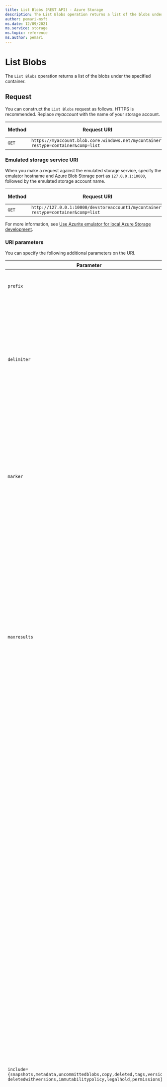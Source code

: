 ```yaml
---
title: List Blobs (REST API) - Azure Storage
description: The List Blobs operation returns a list of the blobs under the specified container.
author: pemari-msft
ms.date: 12/09/2021
ms.service: storage
ms.topic: reference
ms.author: pemari
---
```


# List Blobs

The `List Blobs` operation returns a list of the blobs under the specified container.  
  
## Request  

You can construct the `List Blobs` request as follows. HTTPS is recommended. Replace *myaccount* with the name of your storage account.  
  
|Method|Request URI|HTTP version|  
|------------|-----------------|------------------|  
|`GET`|`https://myaccount.blob.core.windows.net/mycontainer?restype=container&comp=list`|HTTP/1.1|  
  
### Emulated storage service URI  

When you make a request against the emulated storage service, specify the emulator hostname and Azure Blob Storage port as `127.0.0.1:10000`, followed by the emulated storage account name.  
  
|Method|Request URI|HTTP version|  
|------------|-----------------|------------------|  
|`GET`|`http://127.0.0.1:10000/devstoreaccount1/mycontainer?restype=container&comp=list`|HTTP/1.1|  
  
For more information, see [Use Azurite emulator for local Azure Storage development](/azure/storage/common/storage-use-azurite).  
  
### URI parameters  

You can specify the following additional parameters on the URI.  
  
|Parameter|Description|  
|---------------|-----------------|  
|`prefix`|Optional. Filters the results to return only blobs with names that begin with the specified prefix.|  
|`delimiter`|Optional. When the request includes this parameter, the operation returns a `BlobPrefix` element in the response body. This element acts as a placeholder for all blobs with names that begin with the same substring, up to the appearance of the delimiter character. The delimiter can be a single character or a string.|  
|`marker`|Optional. A string value that identifies the portion of the list to be returned with the next list operation. The operation returns a marker value within the response body if the list returned was not complete. You can then use the marker value in a subsequent call to request the next set of list items.<br /><br /> The marker value is opaque to the client.|  
|`maxresults`|Optional. Specifies the maximum number of blobs to return, including all `BlobPrefix` elements. If the request doesn't specify `maxresults`, or specifies a value greater than 5,000, the server will return up to 5,000 items. If there are additional results to return, the service returns a continuation token in the `NextMarker` response element. In certain cases, the service might return fewer results than specified by `maxresults`, and also return a continuation token.<br /><br /> Setting `maxresults` to a value less than or equal to zero results in error response code 400 (Bad Request).|  
|`include={snapshots,metadata,uncommittedblobs,copy,deleted,tags,versions,`<br/>`deletedwithversions,immutabilitypolicy,legalhold,permissions}`|Optional. Specifies one or more datasets to include in the response:<br /><br /> -   `snapshots`: Specifies that snapshots should be included in the enumeration. Snapshots are listed from oldest to newest in the response.<br />-   `metadata`: Specifies that blob metadata be returned in the response.<br />-   `uncommittedblobs`: Specifies that blobs for which blocks have been uploaded, but which haven't been committed by using [Put Block List](Put-Block-List.md), be included in the response.<br />-   `copy`: Version 2012-02-12 and later. Specifies that metadata related to any current or previous `Copy Blob` operation should be included in the response.<br />-`deleted`: Version 2017-07-29 and later. Specifies that soft-deleted blobs should be included in the response. <br />-`tags`: Version 2019-12-12 and later. Specifies that user-defined, blob index tags should be included in the response. <br />-`versions`: Version 2019-12-12 and later. Specifies that versions of blobs should be included in the enumeration.<br />-`deletedwithversions`: Version 2020-10-02 and later. Specifies that deleted blobs with any versions (active or deleted) should be included in the response. Use the tag `\<HasVersionsOnly\>`, and the value `true`.<br />-`immutabilitypolicy`: Version 2020-06-12 and later. Specifies that the enumeration should include the immutability policy until date, and the immutability policy mode of the blobs.<br />-`legalhold`: Version 2020-06-12 and later. Specifies that the enumeration should include the legal hold of blobs.<br />-`permissions`: Version 2020-06-12 and later. Supported only for accounts with a hierarchical namespace enabled. If a request includes this parameter, then the owner, group, permissions, and access control list for the listed blobs or directories will be included in the enumeration. <br /><br /> To specify more than one of these options on the URI, you must separate each option with a URL-encoded comma ("%82").|
|`showonly={deleted,files,directories}`|Optional. Specifies one of these datasets to be returned in the response:<br /><br />-`deleted`: Optional. Version 2020-08-04 and later. Only for accounts enabled with hierarchical namespace. When a request includes this parameter, the list only contains soft-deleted blobs. If `include=deleted` is also specified, the request fails with Bad Request (400).<br />-`files`: Optional. Version 2020-12-06 and later. Only for accounts enabled with hierarchical namespace. When a request includes this parameter, the list only contains files. <br />-`directories`: Optional. Version 2020-12-06 and later. Only for accounts enabled with hierarchical namespace. When a request includes this parameter, the list only contains directories.|
|`timeout`|Optional. The `timeout` parameter is expressed in seconds. For more information, see [Setting timeouts for Blob Storage operations](Setting-Timeouts-for-Blob-Service-Operations.md).|  
  
### Request headers  

The following table describes required and optional request headers.  
  
|Request header|Description|  
|--------------------|-----------------|  
|`Authorization`|Required. Specifies the authorization scheme, account name, and signature. For more information, see [Authorize requests to Azure Storage](authorize-requests-to-azure-storage.md).|  
|`Date` or `x-ms-date`|Required. Specifies the Coordinated Universal Time (UTC) for the request. For more information, see [Authorize requests to Azure Storage](authorize-requests-to-azure-storage.md).|  
|`x-ms-version`|Required for all authorized requests, and optional for anonymous requests. Specifies the version of the operation to use for this request. For more information, see [Versioning for the Azure Storage services](Versioning-for-the-Azure-Storage-Services.md).|  
|`x-ms-client-request-id`|Optional. Provides a client-generated, opaque value with a 1-kibibyte (KiB) character limit that's recorded in the Azure Monitor logs when logging is configured. We highly recommend that you use this header to correlate client-side activities with requests that the server receives. For more information, see [Monitor Azure Blob Storage](/azure/storage/blobs/monitor-blob-storage).|
|`x-ms-upn`|Optional. Valid only when a hierarchical namespace is enabled for the account, and `include=permissions` is provided in the request. If `true`, the user identity values returned in the \<Owner\>, \<Group\>, and \<Acl\> fields are transformed from Azure Active Directory (Azure AD) object IDs to user principal names. If `false`, the values are returned as Azure AD object IDs. The default value is `false`. Note that group and application object IDs aren't translated because they don't have unique friendly names.| 
  
### Request body  

None.  
  
### Sample request  

See [Enumerating blob resources](Enumerating-Blob-Resources.md) for a sample request.  
  
##  <a name="response"></a> Response  

The response includes an HTTP status code, a set of response headers, and a response body in XML format.  
  
### Status code  

A successful operation returns status code 200 (OK). For information about status codes, see [Status and error codes](Status-and-Error-Codes2.md).  
  
### Response headers  

The response for this operation includes the following headers. The response can also include additional, standard HTTP headers. All standard headers conform to the [HTTP/1.1 protocol specification](https://go.microsoft.com/fwlink/?linkid=150478).  
  
|Response header|Description|  
|---------------------|-----------------|  
|`Content-Type`|Specifies the format in which the results are returned. Currently this value is `application/xml`.|  
|`x-ms-request-id`|This header uniquely identifies the request that was made, and can be used for troubleshooting the request. For more information, see [Troubleshooting API operations](Troubleshooting-API-Operations.md).|  
|`x-ms-version`|Indicates the version of Blob Storage used to run the request. This header is returned for requests made by using version 2009-09-19 and later.<br /><br /> This header is also returned for anonymous requests, without a version specified, if the container was marked for public access by using the 2009-09-19 version of Blob Storage.|  
|`Date`|A UTC date/time value that indicates the time at which the response was initiated. The service generates this value.|  
|`x-ms-client-request-id`|You can use this header to troubleshoot requests and corresponding responses. The value of this header is equal to the value of the `x-ms-client-request-id` header, if it's present in the request. The value is at most 1024 visible ASCII characters. If the `x-ms-client-request-id` header isn't present in the request, this header won't be present in the response.|  
  
### Response body  

The format of the XML response is as follows.  
  
Note that the `Prefix`, `Marker`, `MaxResults`, and `Delimiter` elements are present only if they were specified on the request URI. The `NextMarker` element has a value only if the list results aren't complete.  
  
Snapshots, blob metadata, and uncommitted blobs are included in the response only if they are specified with the `include` parameter on the request URI.  
  
In version 2009-09-19 and later, the blob's properties are encapsulated within a `Properties` element.  
  
Beginning with version 2009-09-19, `List Blobs` returns the following renamed elements in the response body:  
  
- `Last-Modified` (previously `LastModified`)  
  
- `Content-Length` (previously `Size`)  
  
- `Content-Type` (previously `ContentType`)  
  
- `Content-Encoding` (previously `ContentEncoding`)  
  
- `Content-Language` (previously `ContentLanguage`)  

The `Content-MD5` element appears for blobs created with version 2009-09-19 and later. In version 2012-02-12 and later, Blob Storage calculates the `Content-MD5` value when you upload a blob by using [Put Blob](Put-Blob.md). Blob Storage doesn't calculate this when you create a blob by using [Put Block List](Put-Block-List.md). You can explicitly set the `Content-MD5` value when you create the blob, or by calling the [Put Block List](Put-Block-List.md) or [Set Blob Properties](Set-Blob-Properties.md) operations.

For versions from 2009-09-19 and later, but prior to version 2015-02-21, you can't call `List Blobs` on a container that includes append blobs. The service returns status code 409 (Conflict) if the result of the listing contains an append blob.  

`LeaseState` and `LeaseDuration` appear only in version 2012-02-12 and later.

`CopyId`, `CopyStatus`, `CopySource`, `CopyProgress`, `CopyCompletionTime`, and `CopyStatusDescription` only appear in version 2012-02-12 and later, when this operation includes the `include={copy}` parameter. These elements don't appear if this blob has never been the destination in a `Copy Blob` operation. The elements don't appear if this blob has been modified after a concluded `Copy Blob` operation, by using `Set Blob Properties`, `Put Blob`, or `Put Block List`. These elements also don't appear with a blob created by [Copy Blob](Copy-Blob.md), before version 2012-02-12.

In version 2013-08-15 and later, the `EnumerationResults` element contains a `ServiceEndpoint` attribute that specifies the blob endpoint. This element also contains a `ContainerName` field that specifies the name of the container. In previous versions, these two attributes were combined together in the `ContainerName` field. Also in version 2013-08-15 and later, the `Url` element under `Blob` has been removed.

For version 2015-02-21 and later, `List Blobs` returns blobs of all types (block, page, and append blobs).  

For version 2015-12-11 and later, `List Blobs` returns the `ServerEncrypted` element. This element is set to `true` if the blob and application metadata are completely encrypted, and `false` otherwise.  

For version 2016-05-31 and later, `List Blobs` returns the `IncrementalCopy` element for incremental copy blobs and snapshots, with the value set to `true`.

For version 2017-04-17 and later, `List Blobs` returns the `AccessTier` element if an access tier has been explicitly set. For a list of allowed premium page blob tiers, see [High-performance premium storage and managed disks for VMs](/azure/virtual-machines/windows/disks-types#premium-ssd). For Blob Storage or general-purpose v2 accounts, valid values are `Hot`, `Cool`, and `Archive`. If the blob is in the rehydrate pending state, then `ArchiveStatus` element is returned with one of the valid values (`rehydrate-pending-to-hot` or `rehydrate-pending-to-cool`). For detailed information about block blob tiering see [Hot, cool and archive storage tiers](/azure/storage/storage-blob-storage-tiers).

For version 2017-04-17 and later, `List Blobs` returns the `AccessTierInferred` element on Blob Storage or general-purpose v2 accounts. If the block blob doesn't have the access tier set, tier information is inferred from storage account properties, and this value is set to `true`. This header is present only if the tier is inferred from the account property.

For version 2017-04-17 and later, `List Blobs` returns the `AccessTierChangeTime` element on Blob Storage or general-purpose v2 accounts. This is returned only if the tier on block blob was ever set. For more information, see [Representation of date-time values in headers](Representation-of-Date-Time-Values-in-Headers.md).

For version 2017-07-29 and later, `Deleted`, `DeletedTime`, and `RemainingRetentionDays` appear when this operation includes the `include={deleted}` parameter. These elements don't appear if this blob wasn't deleted. These elements appear for blobs or snapshots that are deleted with the `DELETE` operation, when the soft-delete feature was enabled. The `Deleted` element is set to `true` for blobs and snapshots that are soft-deleted. `Deleted-Time` corresponds to the time when the blob was deleted. `RemainingRetentionDays` indicates the number of days after which a soft-deleted blob is permanently deleted.

For version 2017-11-09 and later, `Creation-Time` returns the time at which this blob was created.

For version 2019-02-02 and later, `List Blobs` returns the `CustomerProvidedKeySha256` element if the blob is encrypted with a customer-provided key. The value will be set to the SHA-256 hash of the key used to encrypt the blob. Additionally, if the operation includes the `include={metadata}` parameter, and there is application metadata present on a blob encrypted with a customer-provided key, the `Metadata` element will have an `Encrypted="true"` attribute. This attribute indicates that the blob has metadata that can't be decrypted as part of the `List Blobs` operation. To access the metadata for these blobs, call [Get Blob Properties](Get-Blob-Properties.md) or [Get Blob Metadata](Get-Blob-Metadata.md) with the customer-provided key.

For version 2019-02-02 and later, `List Blobs` returns the `EncryptionScope` element if the blob is encrypted with an encryption scope. The value will be set to the name of the encryption scope used to encrypt the blob. If the operation includes the `include={metadata}` parameter, application metadata on the blob is transparently decrypted, and available in the `Metadata` element.

For version 2019-12-12 and later, `List Blobs` returns the `RehydratePriority` element on Blob Storage or general-purpose v2 accounts, if the object is in the `rehydrate pending` state. Valid values are `High` and `Standard`.

For version 2019-12-12 and later, `List Blobs` returns the `VersionId` element for blobs and generated blob versions, when versioning is enabled on the account.

For version 2019-12-12 and later, `List Blobs` returns the `IsCurrentVersion` element for the current version of the blob. The value is set to `true`. This element enables you to differentiate the current version from the read-only, automatically generated versions.

For version 2019-12-12 and later, `List Blobs` returns the `TagCount` element for blobs with any tags. The `Tags` element appears only when this operation includes the `include={tags}` parameter. These elements don't appear if there are no tags on the blob.

For version 2019-12-12 and later, `List Blobs` returns the `Sealed` element for append blobs. The `Sealed` element appears only when the append blob has been sealed. These elements don't appear if the append blob isn't sealed.

For version 2020-02-10 and later, `List Blobs` returns the `LastAccessTime` element. The elements shows when the blob's data was last accessed, according to the storage account's last access time tracking policy. The element isn't returned if the storage account doesn't have this policy, or the policy is disabled. For information about setting the account's last access time tracking policy, see the [Blob Service API](/rest/api/storagerp/blobservices/setserviceproperties). The `LastAccessTime` element doesn't track the last time when the blob's metadata is accessed.

For version 2020-06-12 and later, `List Blobs` returns the `ImmutabilityPolicyUntilDate` and `ImmutabilityPolicyMode` elements, when this operation includes the `include={immutabilitypolicy}` parameter.

For version 2020-06-12 and later, `List Blobs` returns the `LegalHold` element, when this operation includes the `include={legalhold}` parameter.

For version 2020-06-12 and later, for accounts with a hierarchical namespace enabled, `List Blobs` returns the `Owner`, `Group`, `Permissions`, and `Acl` elements. The request must contain the `include={permissions}` parameter. Note that the `Acl` element is a combined list of access and default access control lists that were set on the file or directory.
  
For version 2020-06-12 and later, for accounts with a hierarchical namespace enabled, `List Blobs` with a delimiter returns the `Properties` element in the `BlobPrefix` element. This corresponds with the properties on the directory.

For version 2020-08-04 and later, for accounts with a hierarchical namespace enabled, `List Blobs` returns the `DeletionId` element for deleted blobs. `DeletionId` is an unsigned, 64-bit identifier. The element uniquely identifies a soft-deleted path, to distinguish it from other deleted blobs with the same path.

For version 2020-10-02 and later, for accounts with a hierarchical namespace enabled, `List Blobs` returns the `ResourceType` property element for the path. This can be either `file` or `directory`.   

For version 2021-02-12 and later, `List Blobs` will percent-encode (per RFC 2396) all `Blob` `Name` or `BlobPrefix` `Name` element values. Specifically, it will do so for those values that contain characters that aren't valid in XML (U+FFFE or U+FFFF). If encoded, the `Name` element will include an `Encoded=true` attribute. Note that this only occurs for the `Name` element values containing the characters invalid in XML, not the remaining `Name` elements in the response.
  
For version 2021-06-08 and later, for accounts with a hierarchical namespace enabled, `List Blobs` returns the `Placeholder` properties element. It returns this element in the `BlobPrefix` element for placeholder directories, when listing deleted blobs with a delimiter. These placeholder directories exist to facilitate navigation to soft-deleted blobs.

For version  2020-02-10 and later, for accounts with a hierarchical namespace enabled, `List Blobs` returns the `Expiry-Time` element for deleted blobs. `Expiry-Time` is the time when the file will expire, and is returned for the file if the expiry is set on the same. 

```xml  
<?xml version="1.0" encoding="utf-8"?>  
<EnumerationResults ServiceEndpoint="http://myaccount.blob.core.windows.net/"  ContainerName="mycontainer">  
  <Prefix>string-value</Prefix>  
  <Marker>string-value</Marker>  
  <MaxResults>int-value</MaxResults>  
  <Delimiter>string-value</Delimiter>  
  <Blobs>  
    <Blob>  
      <Name>blob-name</name>  
      <Snapshot>date-time-value</Snapshot>  
      <VersionId>date-time-vlue</VersionId>
      <IsCurrentVersion>true</IsCurrentVersion>
      <Deleted>true</Deleted>
      <Properties> 
        <Creation-Time>date-time-value</Creation-Time>
        <Last-Modified>date-time-value</Last-Modified>  
        <Etag>etag</Etag>
        <Owner>owner user id</Owner>
        <Group>owning group id</Group>
        <Permissions>permission string</Permissions>
        <Acl>access control list</Acl>
        <ResourceType>file | directory</ResourceType>
        <Placeholder>true</Placeholder>
        <Content-Length>size-in-bytes</Content-Length>  
        <Content-Type>blob-content-type</Content-Type>  
        <Content-Encoding />  
        <Content-Language />  
        <Content-MD5 />  
        <Cache-Control />  
        <x-ms-blob-sequence-number>sequence-number</x-ms-blob-sequence-number>  
        <BlobType>BlockBlob|PageBlob|AppendBlob</BlobType>  
        <AccessTier>tier</AccessTier>  
        <LeaseStatus>locked|unlocked</LeaseStatus>  
        <LeaseState>available | leased | expired | breaking | broken</LeaseState>  
        <LeaseDuration>infinite | fixed</LeaseDuration>  
        <CopyId>id</CopyId>  
        <CopyStatus>pending | success | aborted | failed </CopyStatus>  
        <CopySource>source url</CopySource>  
        <CopyProgress>bytes copied/bytes total</CopyProgress>  
        <CopyCompletionTime>datetime</CopyCompletionTime>  
        <CopyStatusDescription>error string</CopyStatusDescription>  
        <ServerEncrypted>true</ServerEncrypted> 
        <CustomerProvidedKeySha256>encryption-key-sha256</CustomerProvidedKeySha256>
        <EncryptionScope>encryption-scope-name</EncryptionScope>
        <IncrementalCopy>true</IncrementalCopy>
        <AccessTierInferred>true</AccessTierInferred>
        <AccessTierChangeTime>datetime</AccessTierChangeTime>
        <DeletedTime>datetime</DeletedTime>
        <RemainingRetentionDays>no-of-days</RemainingRetentionDays>
        <TagCount>number of tags between 1 to 10</TagCount>
        <RehydratePriority>rehydrate priority</RehydratePriority>
        <Expiry-Time>date-time-value</Expiry-Time>
      </Properties>  
      <Metadata>     
        <Name>value</Name>  
      </Metadata>  
      <Tags>
          <TagSet>
              <Tag>
                  <Key>TagName</Key>
                  <Value>TagValue</Value>
              </Tag>
          </TagSet>
      </Tags>
      <OrMetadata />
    </Blob>  
    <BlobPrefix>  
      <Name>blob-prefix</Name>  
    </BlobPrefix>  
  </Blobs>  
  <NextMarker />  
</EnumerationResults>  
```  
  
### Sample response  

See [Enumerating blob resources](Enumerating-Blob-Resources.md) for a sample response.  
  
## <a name="authorization"></a> Authorization  

If the container's access control list (ACL) is set to allow anonymous access to the container, any client can call this operation. Otherwise, this operation can be called by the account owner, and by anyone with a shared access signature that has permission to list blobs in a container.  
  
## Remarks  

### Blob properties in the response  
  
If you have requested that uncommitted blobs be included in the enumeration, note that some properties aren't set until the blob is committed. Some properties might not be returned in the response.  
  
The `x-ms-blob-sequence-number` element is only returned for page blobs.  
 
The `OrMetadata` element is only returned for block blobs. 
  
For page blobs, the value returned in the `Content-Length` element corresponds to the value of the blob's `x-ms-blob-content-length` header.  
  
The `Content-MD5` element appears in the response body, only if it has been set on the blob by using version 2009-09-19 or later. You can set the `Content-MD5` property when the blob is created, or by calling [Set Blob Properties](Set-Blob-Properties.md). In version 2012-02-12 and later, `Put Blob` sets a block blob’s MD5 value, even when the `Put Blob` request doesn’t include an MD5 header.  
  
### Metadata in the response  
  
The `Metadata` element is present only if the `include=metadata` parameter was specified on the URI. Within the `Metadata` element, the value of each name-value pair is listed within an element corresponding to the pair's name.  
  
Note that metadata requested with this parameter must be stored in accordance with the naming restrictions imposed by the 2009-09-19 version of Blob Storage. Beginning with this version, all metadata names must adhere to the naming conventions for [C# identifiers](/dotnet/csharp/language-reference).  
  
If a metadata name-value pair violates these naming restrictions, the response body indicates the problematic name within an `x-ms-invalid-name` element. The following XML fragment shows this:  
  
```  
  
…  
<Metadata>  
  <MyMetadata1>first value</MyMetadata1>  
  <MyMetadata2>second value</MyMetadata2>  
  <x-ms-invalid-name>invalid-metadata-name</x-ms-invalid-name>  
</Metadata>  
…  
  
```  

### Tags in the response
 
The `Tags` element is present only if the `include=tags` parameter was specified on the URI, and if there are tags on the blob. Within the `TagSet` element, up to 10 `Tag` elements are returned, each containing the `key` and `value` of the user-defined, blob index tags. The ordering of tags isn't guaranteed in the response. 
  
The `Tags` and `TagCount` elements aren't returned if there are no tags on the blob.

The storage service maintains strong consistency between a blob and its tags, but the secondary index is eventually consistent. Tags can be visible in a response to `List Blobs` before they are visible to `Find Blobs by Tags` operations.
  
### Snapshots in the response  
  
Snapshots are listed in the response only if the `include=snapshots` parameter was specified on the URI. Snapshots listed in the response don't include the `LeaseStatus` element, because snapshots can't have active leases.  
  
If you call `List Blobs` with a delimiter, you can't also include snapshots in the enumeration. A request that includes both returns an error (HTTP status code 400 – Bad Request).  
  
### Uncommitted blobs in the response  
  
Uncommitted blobs are listed in the response only if the `include=uncommittedblobs` parameter was specified on the URI. Uncommitted blobs listed in the response don't include any of the following elements:  
  
- `Last-Modified`  
  
- `Etag`  
  
- `Content-Type`  
  
- `Content-Encoding`  
  
- `Content-Language`  
  
- `Content-MD5`  
  
- `Cache-Control`  
  
- `Metadata`  

### Deleted blobs in the response  
  
Deleted blobs are listed in the response only if the `include=deleted` parameter was specified on the URI. Deleted blobs listed in the response don't include the **Lease** elements, because deleted blobs can't have active leases.

Deleted snapshots are included in list response if `include=deleted,snapshot` was specified on the URI.

### Object replication metadata in the response  
  
The `OrMetadata` element is present when an object replication policy has been evaluated on a blob, and the `List Blobs` call was made by using version 2019-12-12 or later. Within the `OrMetadata` element, the value of each name-value pair is listed within an element corresponding to the pair's name. The format of the name is `or-{policy-id}_{rule-id}`, where `{policy-id}` is a GUID that represents the object replication policy identifier on the storage account. `{rule-id}` is a GUID that represents the rule identifier on the storage container. Valid values are `complete` or `failed`.
  
```  
  
…  
<OrMetadata>  
  <or-e524bba7-4323-4b93-91f8-d09d5d0b7057_d86c51de-ef02-4264-bdcf-dcd389a6c7ac>complete</or-e524bba7-4323-4b93-91f8-d09d5d0b7057_d86c51de-ef02-4264-bdcf-dcd389a6c7ac>  
  <or-2b302b5d-fcd5-44d6-a5ed-455bf27e17ea_4a398ff5-2a89-4090-879b-10248f23428e>failed</or-2b302b5d-fcd5-44d6-a5ed-455bf27e17ea_4a398ff5-2a89-4090-879b-10248f23428e>  
</OrMetadata>  
…  
  
```  

### Immutability policy in the response  
  
The `ImmutabilityPolicyUntilDate` and `ImmutabilityPolicyMode` elements are present only if the `include=immutabilitypolicy` parameter was specified on the URI.

```  
<Properties> 
   <ImmutabilityPolicyUntilDate>date-time-value</ImmutabilityPolicyUntilDate>   
   <ImmutabilityPolicyMode>unlocked | locked </ImmutabilityPolicyMode>  
</Properties> 
 ```  
 
### Legal hold in the response  
  
The `LegalHold` element is present only if the `include=legalhold` parameter was specified on the URI. 

```  
<Properties> 
  <LegalHold>true | false </LegalHold>  
</Properties> 
 ```  

### Returning result sets by using a marker value
  
If you specify a value for the `maxresults` parameter, and the number of blobs to return exceeds this value, or exceeds the default value for `maxresults`, the response body contains a `NextMarker` element. This element indicates the next blob to return on a subsequent request. In certain cases, the service might return the `NextMarker` element even though the number of results returned is less than the value of `maxresults`.

To return the next set of items, specify the value of `NextMarker` as the marker parameter on the URI for the subsequent request. Note that the value of `NextMarker` should be treated as opaque.  
  
### Using a delimiter to traverse the blob namespace  
  
The `delimiter` parameter enables the caller to traverse the blob namespace by using a user-configured delimiter. In this way, you can traverse a virtual hierarchy of blobs as though it were a file system. The delimiter can be a single character or a string.

When the request includes this parameter, the operation returns a `BlobPrefix` element. The `BlobPrefix` element is returned in place of all blobs with names that begin with the same substring, up to the appearance of the delimiter character. The value of the `BlobPrefix` element is *substring+delimiter*, where *substring* is the common substring that begins one or more blob names, and *delimiter* is the value of the `delimiter` parameter.  
  
You can use the value of `BlobPrefix` to make a subsequent call to list the blobs that begin with this prefix. You do this by specifying the value of `BlobPrefix` for the `prefix` parameter on the request URI.  
  
Note that each `BlobPrefix` element returned counts toward the maximum result, just as each `Blob` element does.  
  
Blobs are listed in alphabetical order in the response body, with upper-case letters listed first.  
  
### Copy errors in Copy Status Description  
  
`CopyStatusDescription` contains more information about the `Copy Blob` failure.  
  
- When a copy attempt fails, `CopyStatus` is set to `pending` if Blob Storage is still retrying the operation. The `CopyStatusDescription` text describes the failure that might have occurred during the last copy attempt.  
  
- When `CopyStatus` is set to `failed`, the `CopyStatusDescription` text describes the error that caused the copy operation to fail.  
  
The following table describes the fields of every `CopyStatusDescription` value.  
  
|Component|Description|  
|---------------|-----------------|  
|HTTP status code|Standard three-digit integer specifying the failure.|  
|Error code|Keyword that describes the error. It's provided by Azure in the <ErrorCode\> element. If no <ErrorCode\> element appears, the service returns a keyword that contains standard error text associated with the three-digit HTTP status code in the HTTP specification. For more information, see [Common REST API error codes](Common-REST-API-Error-Codes.md).|  
|Information|Detailed description of the failure, in quotes.|  
  
The following table describes the `CopyStatus` and `CopyStatusDescription` values of common failure scenarios.  
  
> [!IMPORTANT]
> Description text shown here can change without warning, even without a version change. Don't rely on matching this exact text.  
  
|Scenario|Copy Status value|Copy Status Description value|  
|--------------|----------------------|---------------------------------|  
|Copy operation completed successfully.|success|empty|  
|User aborted the copy operation before it completed.|aborted|empty|  
|A failure occurred when reading from the source blob during a copy operation. The operation will be retried.|pending|502 BadGateway "Encountered a retryable error when reading the source. Will retry. Time of failure: <time\>"|  
|A failure occurred when writing to the destination blob of a copy operation. The operation will be retried.|pending|500 InternalServerError "Encountered a retryable error. Will retry. Time of failure: <time\>"|  
|An unrecoverable failure occurred when reading from the source blob of a copy operation.|failed|404 ResourceNotFound "Copy failed when reading the source." When the service reports this underlying error, it returns `ResourceNotFound` in the <ErrorCode\> element. If no <ErrorCode\> element appeared in the response, a standard string representation of the HTTP status, such as `NotFound`, appears.|  
|The timeout period limiting all copy operations elapsed. (Currently the timeout period is two weeks.)|failed|500 OperationCancelled "The copy exceeded the maximum allowed time."|  
|The copy operation failed too often when reading from the source, and didn’t meet a minimum ratio of attempts to successes. (This timeout prevents retrying a very poor source over two weeks before failing).|failed|500 OperationCancelled "The copy failed when reading the source."|  
  
## See also  

[Status and error codes](Status-and-Error-Codes2.md)   
[Blob Storage error codes](Blob-Service-Error-Codes.md)
